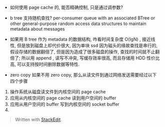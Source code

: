 * 如何使用 page cache 的, 能否精确控制, 只是通过调参数? 
* b tree 支持随机查找? 
per-consumer queue with an associated BTree or other general-purpose random access data structures to maintain metadata about messages
* 如果用 B tree 作为 metadata 的数据结构, 咋看时间复杂度 O(lgN) , 接近线性, 但是放到磁盘上却代价很大, 因为单块 ssd 因为磁头的缘故查找是串行的, 假设存储的数据翻倍了, 但是因为造成了很多磁盘的操作, 查找的时间就不止翻倍了; 所以用 append , 读写不冲突, 写缓存效率很高, 而且存储用 HDD 性价比高, 可以支持按时间删除数据等特性. 

* zero copy 
如果不用 zero copy, 那么从读文件到通过网络发送需要经过以下四个步骤
1. 操作系统从磁盘读文件到内核空间的 page cache
2. 应用从内核空间的 page cache 读到用户空间的 buffer
3. 应用从用户空间的 buffer 写到内核空间的 socket buffer
4. 
> Written with [StackEdit](https://stackedit.io/).
<!--stackedit_data:
eyJoaXN0b3J5IjpbLTU0NTkyNTYzMywxMTY1OTkzOTQ0LC0yMT
Q0ODI3NTc2LDE2Njk1NzAxMTEsMTMyMDA5NTI2NywtOTI4MjY4
NDk2XX0=
-->